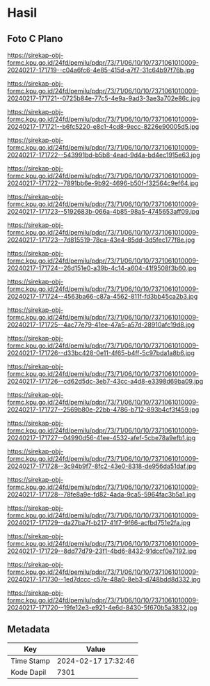 # Hasil

## Foto C Plano

https://sirekap-obj-formc.kpu.go.id/24fd/pemilu/pdpr/73/71/06/10/10/7371061010009-20240217-171719--c04a6fc6-4e85-415d-a7f7-31c64b97f76b.jpg

https://sirekap-obj-formc.kpu.go.id/24fd/pemilu/pdpr/73/71/06/10/10/7371061010009-20240217-171721--0725b84e-77c5-4e9a-9ad3-3ae3a702e86c.jpg

https://sirekap-obj-formc.kpu.go.id/24fd/pemilu/pdpr/73/71/06/10/10/7371061010009-20240217-171721--b6fc5220-e8c1-4cd8-9ecc-8226e90005d5.jpg

https://sirekap-obj-formc.kpu.go.id/24fd/pemilu/pdpr/73/71/06/10/10/7371061010009-20240217-171722--543991bd-b5b8-4ead-9d4a-bd4ec1915e63.jpg

https://sirekap-obj-formc.kpu.go.id/24fd/pemilu/pdpr/73/71/06/10/10/7371061010009-20240217-171722--7891bb6e-9b92-4696-b50f-f32564c9ef64.jpg

https://sirekap-obj-formc.kpu.go.id/24fd/pemilu/pdpr/73/71/06/10/10/7371061010009-20240217-171723--5192683b-066a-4b85-98a5-4745653aff09.jpg

https://sirekap-obj-formc.kpu.go.id/24fd/pemilu/pdpr/73/71/06/10/10/7371061010009-20240217-171723--7d815519-78ca-43e4-85dd-3d5fec177f8e.jpg

https://sirekap-obj-formc.kpu.go.id/24fd/pemilu/pdpr/73/71/06/10/10/7371061010009-20240217-171724--26d151e0-a39b-4c14-a604-41f9508f3b60.jpg

https://sirekap-obj-formc.kpu.go.id/24fd/pemilu/pdpr/73/71/06/10/10/7371061010009-20240217-171724--4563ba66-c87a-4562-811f-fd3bb45ca2b3.jpg

https://sirekap-obj-formc.kpu.go.id/24fd/pemilu/pdpr/73/71/06/10/10/7371061010009-20240217-171725--4ac77e79-41ee-47a5-a57d-28910afc19d8.jpg

https://sirekap-obj-formc.kpu.go.id/24fd/pemilu/pdpr/73/71/06/10/10/7371061010009-20240217-171726--d33bc428-0e11-4f65-b4ff-5c97bda1a8b6.jpg

https://sirekap-obj-formc.kpu.go.id/24fd/pemilu/pdpr/73/71/06/10/10/7371061010009-20240217-171726--cd62d5dc-3eb7-43cc-a4d8-e3398d69ba09.jpg

https://sirekap-obj-formc.kpu.go.id/24fd/pemilu/pdpr/73/71/06/10/10/7371061010009-20240217-171727--2569b80e-22bb-4786-b712-893b4cf3f459.jpg

https://sirekap-obj-formc.kpu.go.id/24fd/pemilu/pdpr/73/71/06/10/10/7371061010009-20240217-171727--04990d56-41ee-4532-afef-5cbe78a9efb1.jpg

https://sirekap-obj-formc.kpu.go.id/24fd/pemilu/pdpr/73/71/06/10/10/7371061010009-20240217-171728--3c94b9f7-8fc2-43e0-8318-de956da51daf.jpg

https://sirekap-obj-formc.kpu.go.id/24fd/pemilu/pdpr/73/71/06/10/10/7371061010009-20240217-171728--78fe8a9e-fd82-4ada-9ca5-5964fac3b5a1.jpg

https://sirekap-obj-formc.kpu.go.id/24fd/pemilu/pdpr/73/71/06/10/10/7371061010009-20240217-171729--da27ba7f-b217-41f7-9f66-acfbd751e2fa.jpg

https://sirekap-obj-formc.kpu.go.id/24fd/pemilu/pdpr/73/71/06/10/10/7371061010009-20240217-171729--8dd77d79-23f1-4bd6-8432-91dccf0e7192.jpg

https://sirekap-obj-formc.kpu.go.id/24fd/pemilu/pdpr/73/71/06/10/10/7371061010009-20240217-171730--1ed7dccc-c57e-48a0-8eb3-d748bdd8d332.jpg

https://sirekap-obj-formc.kpu.go.id/24fd/pemilu/pdpr/73/71/06/10/10/7371061010009-20240217-171720--19fe12e3-e921-4e6d-8430-5f670b5a3832.jpg


## Metadata

| Key        | Value               |
| ---------- | ------------------- |
| Time Stamp | 2024-02-17 17:32:46 |
| Kode Dapil | 7301                |



